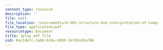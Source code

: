 ```yaml
---
content_type: resource
description: ''
file: null
file_location: /coursemedia/6-001-structure-and-interpretation-of-computer-programs-spring-2005/6ac1de7c1a6862dab0992e7d2e45a766_fXQ1SwKjDg.pdf
file_type: application/pdf
resourcetype: Document
title: 3play pdf file
uid: 6ac1de7c-1a68-62da-b099-2e7d2e45a766
---
```

